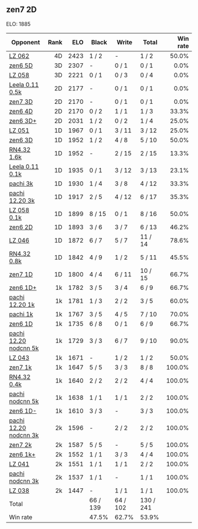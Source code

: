 ## zen7 2D ##

ELO: 1885

Opponent | Rank | ELO | Black | Write | Total | Win rate
---------|-----:|----:|-------|-------|-------|-------:
[LZ 062](LZ%20062.md) | 4D | 2423 | 1 / 2 | - | 1 / 2 | 50.0%
[zen6 5D](zen6%205D.md) | 3D | 2307 | - | 0 / 1 | 0 / 1 | 0.0%
[LZ 058](LZ%20058.md) | 3D | 2221 | 0 / 1 | 0 / 3 | 0 / 4 | 0.0%
[Leela 0.11 0.5k](Leela%200.11%200.5k.md) | 2D | 2177 | - | 0 / 1 | 0 / 1 | 0.0%
[zen7 3D](zen7%203D.md) | 2D | 2170 | - | 0 / 1 | 0 / 1 | 0.0%
[zen6 4D](zen6%204D.md) | 2D | 2170 | 0 / 2 | 1 / 1 | 1 / 3 | 33.3%
[zen6 3D+](zen6%203D+.md) | 2D | 2031 | 1 / 2 | 0 / 2 | 1 / 4 | 25.0%
[LZ 051](LZ%20051.md) | 1D | 1967 | 0 / 1 | 3 / 11 | 3 / 12 | 25.0%
[zen6 3D](zen6%203D.md) | 1D | 1952 | 1 / 2 | 4 / 8 | 5 / 10 | 50.0%
[RN4.32 1.6k](RN4.32%201.6k.md) | 1D | 1952 | - | 2 / 15 | 2 / 15 | 13.3%
[Leela 0.11 0.1k](Leela%200.11%200.1k.md) | 1D | 1935 | 0 / 1 | 3 / 12 | 3 / 13 | 23.1%
[pachi 3k](pachi%203k.md) | 1D | 1930 | 1 / 4 | 3 / 8 | 4 / 12 | 33.3%
[pachi 12.20 3k](pachi%2012.20%203k.md) | 1D | 1917 | 2 / 5 | 4 / 12 | 6 / 17 | 35.3%
[LZ 058 0.1k](LZ%20058%200.1k.md) | 1D | 1899 | 8 / 15 | 0 / 1 | 8 / 16 | 50.0%
[zen6 2D](zen6%202D.md) | 1D | 1893 | 3 / 6 | 3 / 7 | 6 / 13 | 46.2%
[LZ 046](LZ%20046.md) | 1D | 1872 | 6 / 7 | 5 / 7 | 11 / 14 | 78.6%
[RN4.32 0.8k](RN4.32%200.8k.md) | 1D | 1842 | 4 / 9 | 1 / 2 | 5 / 11 | 45.5%
[zen7 1D](zen7%201D.md) | 1D | 1800 | 4 / 4 | 6 / 11 | 10 / 15 | 66.7%
[zen6 1D+](zen6%201D+.md) | 1k | 1782 | 3 / 5 | 3 / 4 | 6 / 9 | 66.7%
[pachi 12.20 1k](pachi%2012.20%201k.md) | 1k | 1781 | 1 / 3 | 2 / 2 | 3 / 5 | 60.0%
[pachi 1k](pachi%201k.md) | 1k | 1767 | 3 / 5 | 4 / 5 | 7 / 10 | 70.0%
[zen6 1D](zen6%201D.md) | 1k | 1735 | 6 / 8 | 0 / 1 | 6 / 9 | 66.7%
[pachi 12.20 nodcnn 5k](pachi%2012.20%20nodcnn%205k.md) | 1k | 1729 | 3 / 3 | 6 / 7 | 9 / 10 | 90.0%
[LZ 043](LZ%20043.md) | 1k | 1671 | - | 1 / 2 | 1 / 2 | 50.0%
[zen7 1k](zen7%201k.md) | 1k | 1647 | 5 / 5 | 3 / 3 | 8 / 8 | 100.0%
[RN4.32 0.4k](RN4.32%200.4k.md) | 1k | 1640 | 2 / 2 | 2 / 2 | 4 / 4 | 100.0%
[pachi nodcnn 5k](pachi%20nodcnn%205k.md) | 1k | 1638 | 1 / 1 | 1 / 1 | 2 / 2 | 100.0%
[zen6 1D-](zen6%201D-.md) | 1k | 1610 | 3 / 3 | - | 3 / 3 | 100.0%
[pachi 12.20 nodcnn 3k](pachi%2012.20%20nodcnn%203k.md) | 2k | 1596 | - | 2 / 2 | 2 / 2 | 100.0%
[zen7 2k](zen7%202k.md) | 2k | 1587 | 5 / 5 | - | 5 / 5 | 100.0%
[zen6 1k+](zen6%201k+.md) | 2k | 1552 | 1 / 1 | 3 / 3 | 4 / 4 | 100.0%
[LZ 041](LZ%20041.md) | 2k | 1551 | 1 / 1 | 1 / 1 | 2 / 2 | 100.0%
[pachi nodcnn 3k](pachi%20nodcnn%203k.md) | 2k | 1537 | 1 / 1 | - | 1 / 1 | 100.0%
[LZ 038](LZ%20038.md) | 2k | 1447 | - | 1 / 1 | 1 / 1 | 100.0%
Total | | | 66 / 139 | 64 / 102 | 130 / 241 | 
Win rate| | | 47.5% | 62.7% | 53.9% | 

